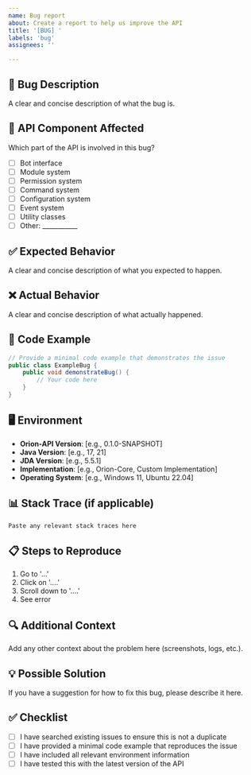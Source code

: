 ```yaml
---
name: Bug report
about: Create a report to help us improve the API
title: '[BUG] '
labels: 'bug'
assignees: ''

---
```


## 🐛 Bug Description
A clear and concise description of what the bug is.

## 🎯 API Component Affected
Which part of the API is involved in this bug?
- [ ] Bot interface
- [ ] Module system
- [ ] Permission system
- [ ] Command system
- [ ] Configuration system
- [ ] Event system
- [ ] Utility classes
- [ ] Other: ___________

## ✅ Expected Behavior
A clear and concise description of what you expected to happen.

## ❌ Actual Behavior
A clear and concise description of what actually happened.

## 📝 Code Example
```java
// Provide a minimal code example that demonstrates the issue
public class ExampleBug {
    public void demonstrateBug() {
        // Your code here
    }
}
```

## 🖥️ Environment
- **Orion-API Version**: [e.g., 0.1.0-SNAPSHOT]
- **Java Version**: [e.g., 17, 21]
- **JDA Version**: [e.g., 5.5.1]
- **Implementation**: [e.g., Orion-Core, Custom Implementation]
- **Operating System**: [e.g., Windows 11, Ubuntu 22.04]

## 📊 Stack Trace (if applicable)
```
Paste any relevant stack traces here
```

## 📋 Steps to Reproduce
1. Go to '...'
2. Click on '....'
3. Scroll down to '....'
4. See error

## 🔍 Additional Context
Add any other context about the problem here (screenshots, logs, etc.).

## 💡 Possible Solution
If you have a suggestion for how to fix this bug, please describe it here.

## ✅ Checklist
- [ ] I have searched existing issues to ensure this is not a duplicate
- [ ] I have provided a minimal code example that reproduces the issue
- [ ] I have included all relevant environment information
- [ ] I have tested this with the latest version of the API